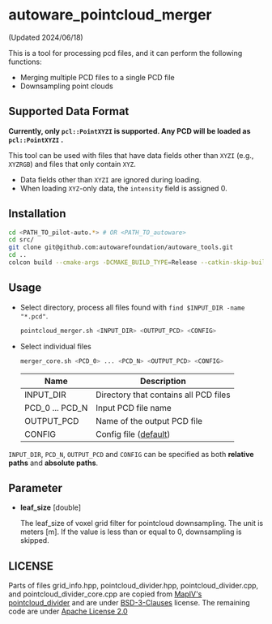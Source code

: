 # autoware_pointcloud_merger

(Updated 2024/06/18)

This is a tool for processing pcd files, and it can perform the following functions:

- Merging multiple PCD files to a single PCD file
- Downsampling point clouds

## Supported Data Format

**Currently, only `pcl::PointXYZI` is supported. Any PCD will be loaded as `pcl::PointXYZI` .**

This tool can be used with files that have data fields other than `XYZI` (e.g., `XYZRGB`) and files that only contain `XYZ`.

- Data fields other than `XYZI` are ignored during loading.
- When loading `XYZ`-only data, the `intensity` field is assigned 0.

## Installation

```bash
cd <PATH_TO_pilot-auto.*> # OR <PATH_TO_autoware>
cd src/
git clone git@github.com:autowarefoundation/autoware_tools.git
cd ..
colcon build --cmake-args -DCMAKE_BUILD_TYPE=Release --catkin-skip-building-tests --symlink-install --packages-up-to pointcloud_merger
```

## Usage

- Select directory, process all files found with `find $INPUT_DIR -name "*.pcd"`.

  ```bash
  pointcloud_merger.sh <INPUT_DIR> <OUTPUT_PCD> <CONFIG>
  ```

- Select individual files

  ```bash
  merger_core.sh <PCD_0> ... <PCD_N> <OUTPUT_PCD> <CONFIG>
  ```

  | Name            | Description                                  |
  | --------------- | -------------------------------------------- |
  | INPUT_DIR       | Directory that contains all PCD files        |
  | PCD_0 ... PCD_N | Input PCD file name                          |
  | OUTPUT_PCD      | Name of the output PCD file                  |
  | CONFIG          | Config file ([default](config/default.yaml)) |

`INPUT_DIR`, `PCD_N`, `OUTPUT_PCD` and `CONFIG` can be specified as both **relative paths** and **absolute paths**.

## Parameter

- **leaf_size** [double]

  The leaf_size of voxel grid filter for pointcloud downsampling. The unit is meters [m].
  If the value is less than or equal to 0, downsampling is skipped.

## LICENSE

Parts of files grid_info.hpp, pointcloud_divider.hpp, pointcloud_divider.cpp, and pointcloud_divider_core.cpp are copied from [MapIV's pointcloud_divider](https://github.com/MapIV/pointcloud_divider) and are under [BSD-3-Clauses](LICENSE) license. The remaining code are under [Apache License 2.0](../../LICENSE)
